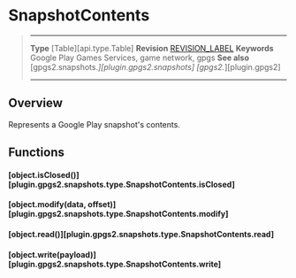 # SnapshotContents

> --------------------- ------------------------------------------------------------------------------------------
> __Type__              [Table][api.type.Table]
> __Revision__          [REVISION_LABEL](REVISION_URL)
> __Keywords__          Google Play Games Services, game network, gpgs
> __See also__          [gpgs2.snapshots.*][plugin.gpgs2.snapshots]
>                       [gpgs2.*][plugin.gpgs2]
> --------------------- ------------------------------------------------------------------------------------------

## Overview

Represents a Google Play snapshot's contents.

## Functions

#### [object.isClosed()][plugin.gpgs2.snapshots.type.SnapshotContents.isClosed]

#### [object.modify(data, offset)][plugin.gpgs2.snapshots.type.SnapshotContents.modify]

#### [object.read()][plugin.gpgs2.snapshots.type.SnapshotContents.read]

#### [object.write(payload)][plugin.gpgs2.snapshots.type.SnapshotContents.write]
